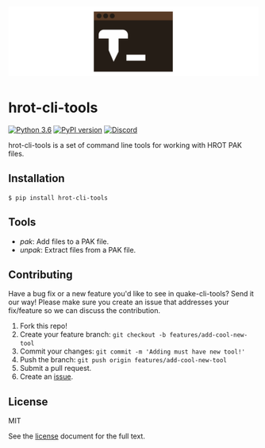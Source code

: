 # [![hrot-cli-tools](.media/logo.svg?sanitize=true)](https://github.com/JoshuaSkelly/hrot-cli-tools)

# hrot-cli-tools

[![Python 3.6](https://img.shields.io/badge/python-3.6-blue.svg)]() [![PyPI version](https://badge.fury.io/py/hrot-cli-tools.svg)](https://pypi.python.org/pypi/hrot-cli-tools) [![Discord](https://img.shields.io/badge/discord-chat-7289DA.svg)](https://discord.gg/KvwmdXA)

hrot-cli-tools is a set of command line tools for working with HROT PAK files.

## Installation
```shell
$ pip install hrot-cli-tools
```

## Tools
- _pak_: Add files to a PAK file.
- _unpak_: Extract files from a PAK file.

## Contributing
Have a bug fix or a new feature you'd like to see in quake-cli-tools? Send it our way! Please make sure you create an issue that addresses your fix/feature so we can discuss the contribution.

1. Fork this repo!
2. Create your feature branch: `git checkout -b features/add-cool-new-tool`
3. Commit your changes: `git commit -m 'Adding must have new tool!'`
4. Push the branch: `git push origin features/add-cool-new-tool`
5. Submit a pull request.
6. Create an [issue](https://github.com/joshuaskelly/hrot-cli-tools/issues/new).

## License
MIT

See the [license](./LICENSE) document for the full text.
